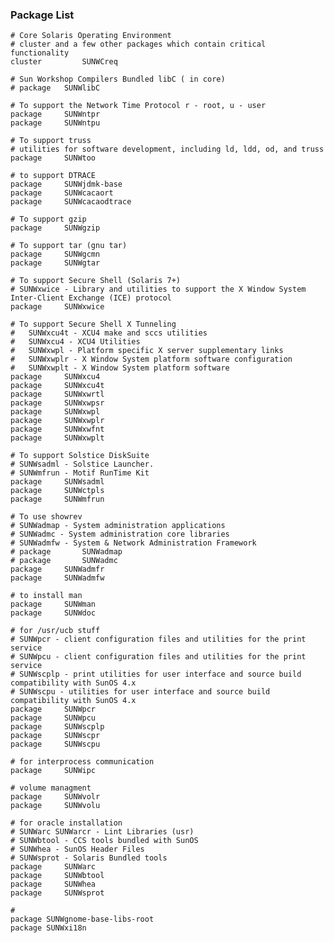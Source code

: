 <!--
Categories:
  - solaris
Tags:
  - solaris
  - jumpstart
-->

### Package List

    # Core Solaris Operating Environment
    # cluster and a few other packages which contain critical functionality
    cluster         SUNWCreq

    # Sun Workshop Compilers Bundled libC ( in core)
    # package   SUNWlibC

    # To support the Network Time Protocol r - root, u - user
    package     SUNWntpr
    package     SUNWntpu

    # To support truss
    # utilities for software development, including ld, ldd, od, and truss
    package     SUNWtoo

    # to support DTRACE
    package     SUNWjdmk-base
    package     SUNWcacaort
    package     SUNWcacaodtrace

    # To support gzip
    package     SUNWgzip

    # To support tar (gnu tar)
    package     SUNWgcmn
    package     SUNWgtar

    # To support Secure Shell (Solaris 7+)
    # SUNWxwice - Library and utilities to support the X Window System Inter-Client Exchange (ICE) protocol
    package     SUNWxwice

    # To support Secure Shell X Tunneling
    #   SUNWxcu4t - XCU4 make and sccs utilities
    #   SUNWxcu4 - XCU4 Utilities
    #   SUNWxwpl - Platform specific X server supplementary links
    #   SUNWxwplr - X Window System platform software configuration
    #   SUNWxwplt - X Window System platform software
    package     SUNWxcu4
    package     SUNWxcu4t
    package     SUNWxwrtl
    package     SUNWxwpsr
    package     SUNWxwpl
    package     SUNWxwplr
    package     SUNWxwfnt
    package     SUNWxwplt

    # To support Solstice DiskSuite
    # SUNWsadml - Solstice Launcher.
    # SUNWmfrun - Motif RunTime Kit
    package     SUNWsadml
    package     SUNWctpls
    package     SUNWmfrun

    # To use showrev
    # SUNWadmap - System administration applications
    # SUNWadmc - System administration core libraries
    # SUNWadmfw - System & Network Administration Framework
    # package       SUNWadmap
    # package       SUNWadmc
    package     SUNWadmfr
    package     SUNWadmfw

    # to install man
    package     SUNWman
    package     SUNWdoc

    # for /usr/ucb stuff
    # SUNWpcr - client configuration files and utilities for the print service
    # SUNWpcu - client configuration files and utilities for the print service
    # SUNWscplp - print utilities for user interface and source build compatibility with SunOS 4.x
    # SUNWscpu - utilities for user interface and source build compatibility with SunOS 4.x
    package     SUNWpcr
    package     SUNWpcu
    package     SUNWscplp
    package     SUNWscpr
    package     SUNWscpu

    # for interprocess communication
    package     SUNWipc

    # volume managment
    package     SUNWvolr
    package     SUNWvolu

    # for oracle installation
    # SUNWarc SUNWarcr - Lint Libraries (usr)
    # SUNWbtool - CCS tools bundled with SunOS
    # SUNWhea - SunOS Header Files
    # SUNWsprot - Solaris Bundled tools
    package     SUNWarc
    package     SUNWbtool
    package     SUNWhea
    package     SUNWsprot

    #
    package SUNWgnome-base-libs-root
    package SUNWxi18n